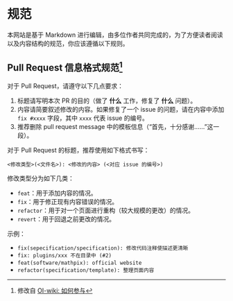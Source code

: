 # 规范

本网站是基于 Markdown 进行编辑，由多位作者共同完成的，为了方便读者阅读以及内容结构的规范，你应该遵循以下规则。

## Pull Request 信息格式规范[^1]

对于 Pull Request，请遵守以下几点要求：

1. 标题请写明本次 PR 的目的（做了 **什么** 工作，修复了 **什么** 问题）。
2. 内容请简要叙述修改的内容。如果修复了一个 issue 的问题，请在内容中添加 `fix #xxxx` 字段，其中 `xxxx` 代表 issue 的编号。
3. 推荐删除 pull request message 中的模板信息（“首先，十分感谢……”这一段）。

对于 Pull Request 的标题，推荐使用如下格式书写：

```plain
<修改类型>(<文件名>): <修改的内容> (<对应 issue 的编号>)
```

修改类型分为如下几类：

- `feat`：用于添加内容的情况。
- `fix`：用于修正现有内容错误的情况。
- `refactor`：用于对一个页面进行重构（较大规模的更改）的情况。
- `revert`：用于回退之前更改的情况。

示例：

- `fix(sepecification/specification): 修改代码注释使描述更清晰`
- `fix: plugins/xxx 不在目录中 (#2)`
- `feat(software/mathpix): official website`
- `refactor(specification/template): 整理页面内容`

[^1]: 修改自 [OI-wiki: 如何参与](https://oi-wiki.org/intro/htc/#pull-request-%E4%BF%A1%E6%81%AF%E6%A0%BC%E5%BC%8F%E8%A7%84%E8%8C%83)
